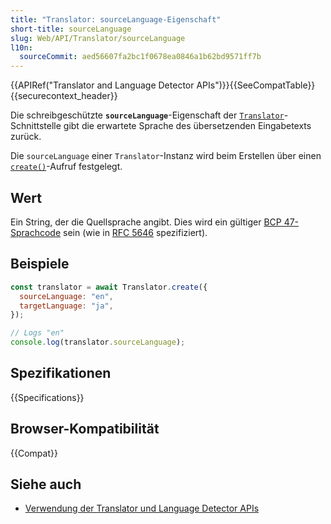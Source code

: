 ```yaml
---
title: "Translator: sourceLanguage-Eigenschaft"
short-title: sourceLanguage
slug: Web/API/Translator/sourceLanguage
l10n:
  sourceCommit: aed56607fa2bc1f0678ea0846a1b62bd9571ff7b
---
```


{{APIRef("Translator and Language Detector APIs")}}{{SeeCompatTable}}{{securecontext_header}}

Die schreibgeschützte **`sourceLanguage`**-Eigenschaft der [`Translator`](/de/docs/Web/API/Translator)-Schnittstelle gibt die erwartete Sprache des übersetzenden Eingabetexts zurück.

Die `sourceLanguage` einer `Translator`-Instanz wird beim Erstellen über einen [`create()`](/de/docs/Web/API/Translator/create_static)-Aufruf festgelegt.

## Wert

Ein String, der die Quellsprache angibt. Dies wird ein gültiger [BCP 47-Sprachcode](https://en.wikipedia.org/wiki/IETF_language_tag#List_of_common_primary_language_subtags) sein (wie in [RFC 5646](https://datatracker.ietf.org/doc/html/rfc5646) spezifiziert).

## Beispiele

```js
const translator = await Translator.create({
  sourceLanguage: "en",
  targetLanguage: "ja",
});

// Logs "en"
console.log(translator.sourceLanguage);
```

## Spezifikationen

{{Specifications}}

## Browser-Kompatibilität

{{Compat}}

## Siehe auch

- [Verwendung der Translator und Language Detector APIs](/de/docs/Web/API/Translator_and_Language_Detector_APIs/Using)
